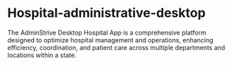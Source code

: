 # Hospital-administrative-desktop
The AdminStrive Desktop Hospital App is a comprehensive platform designed to optimize hospital management and operations, enhancing efficiency, coordination, and patient care across multiple departments and locations within a state.
